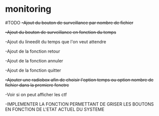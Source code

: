 # monitoring

#TODO
<s>-Ajout du bouton de surveillance par nombre de fichier</s>


<s>-Ajout du bouton de surveillance en fonction du temps</s>

-Ajout du lineedit du temps que l'on veut attendre

-Ajout de la fonction retour

-Ajout de la fonction annuler

-Ajout de la fonction quitter

<s>-Ajouter une radiobox afin de choisir l'option temps ou option nombre de fichier dans la premiere fenetre</s>

-Voir si on peut afficher les ctf

-IMPLEMENTER LA FONCTION PERMETTANT DE GRISER LES BOUTONS EN FONCTION DE L'ETAT ACTUEL DU SYSTEME
